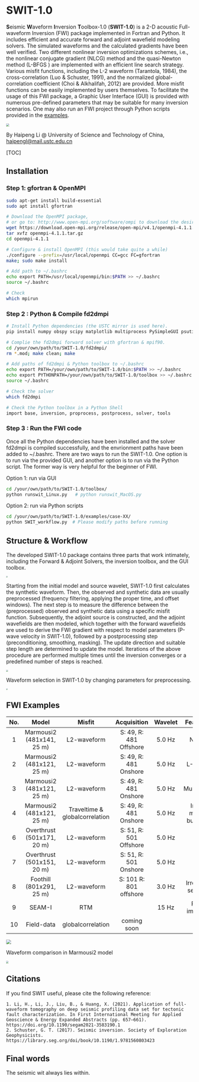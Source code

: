 # SWIT-1.0

**S**eismic **W**aveform **I**nversion **T**oolbox-1.0 (**SWIT-1.0**) is a 2-D acoustic Full-waveform Inversion (FWI) package implemented in Fortran and Python. It includes efficient and accurate forward and adjoint wavefield modeling solvers. The simulated waveforms and the calculated gradients have been well verified. Two different nonlinear inversion optimizations schemes, i.e., the nonlinear conjugate gradient (NLCG) method and the quasi-Newton method (L-BFGS ) are implemented with an efficient line search strategy. Various misfit functions, including the L-2 waveform (Tarantola, 1984), the cross-correlation  (Luo & Schuster, 1991), and the normalized global-correlation coefficient (Choi & Alkhalifah, 2012) are provided. More misfit functions can be easily implemented by users themselves. To facilitate the usage of this FWI package, a Graphic User Interface (GUI) is provided with numerous pre-defined parameters that may be suitable for many inversion scenarios. One may also run an FWI project through Python scripts provided in the [examples](https://github.com/Haipeng-ustc/SWIT-1.0/tree/main/examples).



<img src="./doc/GUI.png" style="zoom:50%;" />

By Haipeng Li @ University of Science and Technology of China,  haipengl@mail.ustc.edu.cn





[TOC]



## Installation 

### Step 1:  gfortran & OpenMPI

```bash
sudo apt-get install build-essential
sudo apt install gfortran

# Download the OpenMPI package, 
# or go to: http://www.open-mpi.org/software/ompi to download the desired version
wget https://download.open-mpi.org/release/open-mpi/v4.1/openmpi-4.1.1.tar.gz 
tar xvfz openmpi-4.1.1.tar.gz
cd openmpi-4.1.1

# Configure & install OpenMPI (this would take quite a while)
./configure --prefix=/usr/local/openmpi CC=gcc FC=gfortran
make; sudo make install

# Add path to ~/.bashrc
echo export PATH=/usr/local/openmpi/bin:$PATH >> ~/.bashrc
source ~/.bashrc

# Check
which mpirun
```

### Step 2 : Python & Compile fd2dmpi

```bash
# Install Python dependencies (the USTC mirror is used here).
pip install numpy obspy scipy matplotlib multiprocess PySimpleGUI psutil Pillow -i https://pypi.mirrors.ustc.edu.cn/simple/

# Complie the fd2dmpi forward solver with gfortran & mpif90.
cd /your/own/path/to/SWIT-1.0/fd2dmpi/
rm *.mod; make clean; make

# Add paths of fd2dmpi & Python toolbox to ~/.bashrc 
echo export PATH=/your/own/path/to/SWIT-1.0/bin:$PATH >> ~/.bashrc
echo export PYTHONPATH=/your/own/path/to/SWIT-1.0/toolbox >> ~/.bashrc
source ~/.bashrc

# Check the solver 
which fd2dmpi

# Check the Python toolbox in a Python Shell 
import base, inversion, proprocess, postprocess, solver, tools 
```

### Step 3 : Run the FWI code

Once all the Python dependencies have been installed and the solver fd2dmpi is compiled successfully, and the envrionment paths have been added to ~/.bashrc.  There are two ways to run the SWIT-1.0. One option is to run via the provided GUI, and another option is to run via the Python script. The former way is very helpful for the beginner of FWI.

Option 1: run via GUI

```bash
cd /your/own/path/to/SWIT-1.0/toolbox/
python runswit_Linux.py   # python runswit_MacOS.py    
```

Option 2: run via Python scripts

```bash
cd /your/own/path/to/SWIT-1.0/examples/case-XX/
python SWIT_workflow.py  # Please modify paths before running  
```



## Structure & Workflow

The developed SWIT-1.0 package contains three parts that work intimately, including the Forward & Adjoint Solvers, the inversion toolbox, and the GUI toolbox.

<img src="./doc/Structures.png" style="zoom:25%;" />



Starting from the initial model and source wavelet, SWIT-1.0 first calculates the synthetic waveform.  Then, the observed and synthetic data are usually preprocessed (frequency filtering,  applying the proper time, and offset windows). The next step is to measure the difference between the (preprocessed) observed and synthetic data using a specific misfit function. Subsequently, the adjoint source is constructed, and the adjoint wavefields are then modeled, which together with the forward wavefields are used to derive the FWI gradient with respect to model parameters (P-wave velocity in SWIT-1.0), followed by a postprocessing step (preconditioning, smoothing, masking). The update direction and suitable step length are determined to update the model. Iterations of the above procedure are performed multiple times until the inversion converges or a predefined number of steps is reached.

<img src="./doc/Workflow.png" style="zoom:30%;" />

Waveform selection in SWIT-1.0 by changing parameters for preprocessing.

<img src="./doc/waveform-selection.png" style="zoom:25%;" />

## FWI Examples

| No.  |           Model            |             Misfit             |      Acquisition       | Wavelet |        Features        |
| :--: | :------------------------: | :----------------------------: | :--------------------: | :-----: | :--------------------: |
|  1   | Marmousi2 (481x141, 25 m)  |          L2-waveform           | S: 49, R: 481 Offshore | 5.0 Hz  |          NLCG          |
|  2   | Marmousi2 (481x121, 25 m)  |          L2-waveform           | S: 49, R: 481 Onshore  | 5.0 Hz  |         L-BFGS         |
|  3   | Marmousi2 (481x121, 25 m)  |          L2-waveform           | S: 49, R: 481 Onshore  | 5.0 Hz  |       Multiscale       |
|  4   | Marmousi2 (481x121, 25 m)  | Traveltime & globalcorrelation | S: 49, R: 481 Onshore  | 5.0 Hz  | Initial model building |
|  6   | Overthrust (501x171, 20 m) |          L2-waveform           | S: 51, R: 501 Offshore | 5.0 Hz  |           -            |
|  7   | Overthrust (501x151, 20 m) |          L2-waveform           | S: 51, R: 501 Onshore  | 5.0 Hz  |           -            |
|  8   |  Foothill (801x291, 25 m)  |          L2-waveform           | S: 101 R: 801 offshore | 3.0 Hz  |    Irregular seabed    |
|  9   |           SEAM-I           |              RTM               |                        |  15 Hz  |      RTM imaging       |
|  10  |         Field-data         |       globalcorrelation        |      coming soon       |         |                        |



<img src="./doc/FWI.png" style="zoom:80%;" />

Waveform comparison in Marmousi2 model

<img src="./doc/waveform.png" style="zoom:40%;" />



## Citations

If you find SWIT useful, please cite the following reference:

```
1. Li, H., Li, J., Liu, B., & Huang, X. (2021). Application of full-waveform tomography on deep seismic profiling data set for tectonic fault characterization. In First International Meeting for Applied Geoscience & Energy Expanded Abstracts (pp. 657–661). https://doi.org/10.1190/segam2021-3583190.1
2. Schuster, G. T. (2017). Seismic inversion. Society of Exploration Geophysicists. https://library.seg.org/doi/book/10.1190/1.9781560803423
```
## Final words
The seismic wit always lies within.
